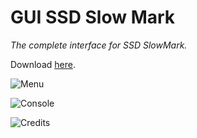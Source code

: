 # GUI SSD Slow Mark 

*The complete interface for SSD SlowMark.*

Download [here](https://github.com/KaioHSG/win-ssd-slow-mark/releases?q=prerelease%3Atrue).

![Menu](https://github.com/KaioHSG/win-ssd-slow-mark/assets/96930584/14cc6aec-aff3-43c7-9da5-63b47432cc05)

![Console](https://github.com/KaioHSG/win-ssd-slow-mark/assets/96930584/11b2b7b4-f310-4a5e-b005-bf77305cc64f)

![Credits](https://github.com/KaioHSG/win-ssd-slow-mark/assets/96930584/589df775-21d6-4728-b378-d964ad49f49e)

